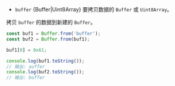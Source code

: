 <!-- YAML
added: v5.10.0
-->

* `buffer` {Buffer|Uint8Array} 要拷贝数据的 `Buffer` 或 `Uint8Array`。

拷贝 `buffer` 的数据到新建的 `Buffer`。

```js
const buf1 = Buffer.from('buffer');
const buf2 = Buffer.from(buf1);

buf1[0] = 0x61;

console.log(buf1.toString());
// 输出: auffer
console.log(buf2.toString());
// 输出: buffer
```


